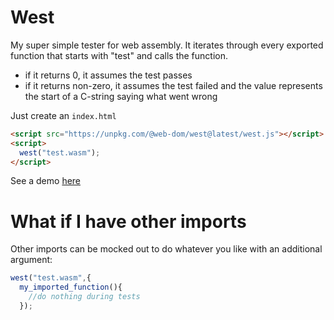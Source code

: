 # West
My super simple tester for web assembly. It iterates through every exported function that starts with "test" and calls the function.

* if it returns 0, it assumes the test passes
* if it returns non-zero, it assumes the test failed and the value represents the start of a C-string saying what went wrong

Just create an `index.html`
```html
<script src="https://unpkg.com/@web-dom/west@latest/west.js"></script>
<script>
  west("test.wasm");
</script>
```

See a demo [here](https://web-dom.github.io/west/)

# What if I have other imports

Other imports can be mocked out to do whatever you like with an additional argument:

```javascript
west("test.wasm",{
  my_imported_function(){
    //do nothing during tests
  });
```
